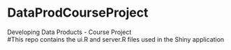 # DataProdCourseProject
Developing Data Products - Course Project  
#This repo contains the ui.R and server.R files used in the Shiny application
